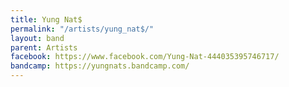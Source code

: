 ```yaml
---
title: Yung Nat$
permalink: "/artists/yung_nat$/"
layout: band
parent: Artists
facebook: https://www.facebook.com/Yung-Nat-444035395746717/
bandcamp: https://yungnats.bandcamp.com/
---
```


